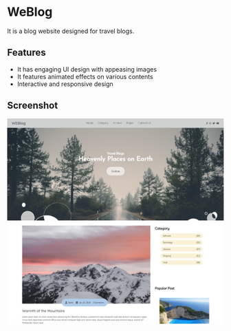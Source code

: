 # WeBlog

It is a blog website designed for travel blogs.

## Features

- It has engaging UI design with appeasing images
- It features animated effects on various contents
- Interactive and responsive design

## Screenshot

![WeBlog 1](assets/Screenshots/SS1_Home_Page.png "Home Page")
![WeBlog 2](assets/Screenshots/SS2_Blog_Post.png "Blog Post")
